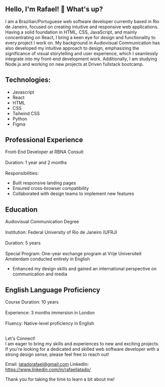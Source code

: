 ## Hello, I'm Rafael! 👋 What's up?
I am a Brazilian/Portuguese web software developer currently based in Rio de Janeiro, focused on creating intuitive and responsive web applications. Having a solid foundation in HTML, CSS, JavaScript, and mainly concentrating on React, I bring a keen eye for design and functionality to every project I work on. My background in Audiovisual Communication has also developed my intuitive approach to design, emphasizing the significance of visual storytelling and user experience, which I seamlessly integrate into my front-end development work. Additionally, I am studying Node.js and working on new projects at Driven fullstack bootcamp.

## Technologies:
- Javascript 
- React
- HTML
- CSS
- Tailwind CSS
- Python
- Figma

## Professional Experience
Front-End Developer at RBNA Consult<br><br>
Duration: 1 year and 2 months<br><br>
Responsibilities:
- Built responsive landing pages
- Ensured cross-browser compatibility
- Collaborated with design teams to implement new features

## Education
Audiovisual Communication Degree<br><br>
Institution: Federal University of Rio de Janeiro (UFRJ)<br><br>
Duration: 5 years<br><br>
Special Program: One-year exchange program at Vrije Universiteit Amsterdam conducted entirely in English
- Enhanced my design skills and gained an international perspective on communication and media

## English Language Proficiency
Course Duration: 10 years<br><br>
Experience: 3 months immersion in London<br><br>
Fluency: Native-level proficiency in English<br><br>

Let's Connect!<br>
I am eager to bring my skills and experiences to new and exciting projects. If you're looking for a dedicated and skilled web software developer with a strong design sense, please feel free to reach out!

Email: latadorafael@gmail.com
LinkedIn: https://www.linkedin.com/in/rafaellatado/

Thank you for taking the time to learn a bit about me!

